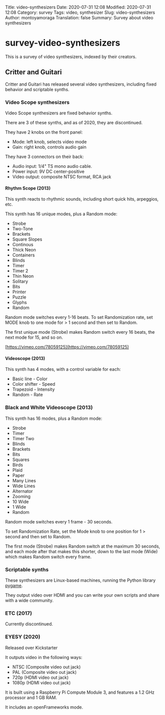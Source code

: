 Title: video-synthesizers
Date: 2020-07-31 12:08
Modified: 2020-07-31 12:08
Category: survey
Tags: video, synthesizer
Slug: video-synthesizers
Author: montoyamoraga
Translation: false
Summary: Survey about video synthesizers

# survey-video-synthesizers

This is a survey of video synthesizers, indexed by their creators.

## Critter and Guitari

Critter and Guitari has released several video synthesizers, including fixed behavior and scriptable synths.

### Video Scope synthesizers

Video Scope synthesizers are fixed behavior synths.

There are 3 of these synths, and as of 2020, they are discontinued.

They have 2 knobs on the front panel:

* Mode: left knob, selects video mode
* Gain: right knob, controls audio gain

They have 3 connectors on their back:

* Audio input: 1/4" TS mono audio cable.
* Power input: 9V DC center-positive
* Video output: composite NTSC format, RCA jack

#### Rhythm Scope (2013)

This synth reacts to rhythmic sounds, including short quick hits, arpeggios, etc.

This synth has 16 unique modes, plus a Random mode:

* Strobe
* Two-Tone
* Brackets
* Square Slopes
* Continous
* Thick Neon
* Containers
* Blinds
* Timer
* Timer 2
* Thin Neon
* Solitary
* Bits
* Printer
* Puzzle
* Glyphs
* Random

Random mode switches every 1-16 beats. To set Randomization rate, set MODE knob to one mode for > 1 second and then set to Random.

The first unique mode (Strobe) makes Random switch every 16 beats, the next mode for 15, and so on.

[https://vimeo.com/78059125](https://vimeo.com/78059125)

#### Videoscope (2013)

This synth has 4 modes, with a control variable for each:

* Basic line - Color
* Color shifter - Speed
* Trapezoid - Intensity
* Random - Rate

### Black and White Videoscope (2013)

This synth has 16 modes, plus a Random mode:

* Strobe
* Timer
* Timer Two
* Blinds
* Brackets
* Bits
* Squares
* Birds
* Plaid
* Paper
* Many Lines
* Wide Lines
* Alternator
* Zooming
* 10 Wide
* 1 Wide
* Random

Random mode switches every 1 frame - 30 seconds.

To set Randomization Rate, set the Mode knob to one position for 1 > second and then set to Random.

The first mode (Strobe) makes Random switch at the maximum 30 seconds, and each mode after that makes this shorter, down to the last mode (Wide) which makes Random switch every frame.

### Scriptable synths

These synthesizers are Linux-based machines, running the Python library [pygame](https://en.wikipedia.org/wiki/Pygame).

They output video over HDMI and you can write your own scripts and share with a wide community.

### ETC (2017)

Currently discontinued.

### EYESY (2020)

Released over Kickstarter

It outputs video in the following ways:

* NTSC (Composite video out jack)
* PAL (Composite video out jack)
* 720p (HDMI video out jack)
* 1080p (HDMI video out jack)

It is built using a Raspberry Pi Compute Module 3, and features a 1.2 GHz processor and 1 GB RAM.

It includes an openFrameworks mode.
